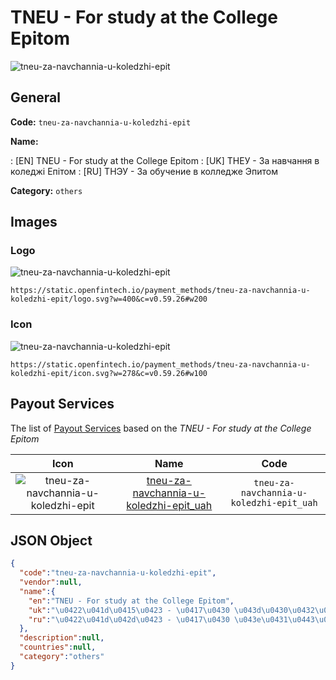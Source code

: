 
# TNEU - For study at the College Epitom 
![tneu-za-navchannia-u-koledzhi-epit](https://static.openfintech.io/payment_methods/tneu-za-navchannia-u-koledzhi-epit/logo.svg?w=400&c=v0.59.26#w200)  

## General 
**Code:** `tneu-za-navchannia-u-koledzhi-epit` 
 
**Name:** 
 
:	[EN] TNEU - For study at the College Epitom 
:	[UK] ТНЕУ - За навчання в коледжі Епітом 
:	[RU] ТНЭУ - За обучение в колледже Эпитом 
 
**Category:** `others` 
 

## Images 

### Logo 
![tneu-za-navchannia-u-koledzhi-epit](https://static.openfintech.io/payment_methods/tneu-za-navchannia-u-koledzhi-epit/logo.svg?w=400&c=v0.59.26#w200)  

```
https://static.openfintech.io/payment_methods/tneu-za-navchannia-u-koledzhi-epit/logo.svg?w=400&c=v0.59.26#w200
```  

### Icon 
![tneu-za-navchannia-u-koledzhi-epit](https://static.openfintech.io/payment_methods/tneu-za-navchannia-u-koledzhi-epit/icon.svg?w=278&c=v0.59.26#w100)  

```
https://static.openfintech.io/payment_methods/tneu-za-navchannia-u-koledzhi-epit/icon.svg?w=278&c=v0.59.26#w100
```  

## Payout Services 
 
The list of [Payout Services](/payout-services/) based on the _TNEU - For study at the College Epitom_ 

|Icon|Name|Code| 
|:---:|:---:|:---:| 
|![tneu-za-navchannia-u-koledzhi-epit](https://static.openfintech.io/payout_methods/tneu-za-navchannia-u-koledzhi-epit/icon.svg?w=278&c=v0.59.26#w40) |[tneu-za-navchannia-u-koledzhi-epit_uah](/payout-services/tneu-za-navchannia-u-koledzhi-epit_uah/)|`tneu-za-navchannia-u-koledzhi-epit_uah`| 
 

## JSON Object 

```json
{
  "code":"tneu-za-navchannia-u-koledzhi-epit",
  "vendor":null,
  "name":{
    "en":"TNEU - For study at the College Epitom",
    "uk":"\u0422\u041d\u0415\u0423 - \u0417\u0430 \u043d\u0430\u0432\u0447\u0430\u043d\u043d\u044f \u0432 \u043a\u043e\u043b\u0435\u0434\u0436\u0456 \u0415\u043f\u0456\u0442\u043e\u043c",
    "ru":"\u0422\u041d\u042d\u0423 - \u0417\u0430 \u043e\u0431\u0443\u0447\u0435\u043d\u0438\u0435 \u0432 \u043a\u043e\u043b\u043b\u0435\u0434\u0436\u0435 \u042d\u043f\u0438\u0442\u043e\u043c"
  },
  "description":null,
  "countries":null,
  "category":"others"
}
```  
